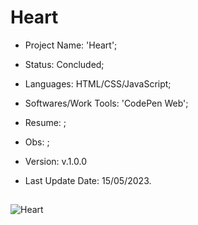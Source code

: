 # Heart

- Project Name: 'Heart';
- Status: Concluded;
- Languages: HTML/CSS/JavaScript;
- Softwares/Work Tools: 'CodePen Web';
- Resume: ;
- Obs: ;
- Version: v.1.0.0

- Last Update Date: 15/05/2023.

##
![Heart](https://github.com/Rafa-KozAnd/CSharp_Projects/assets/70545003/285246e7-7e75-41ab-b929-93cb1f4bd582)
